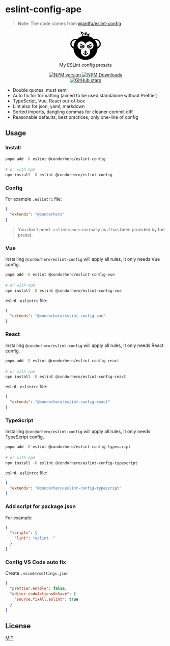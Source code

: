 # eslint-config-ape

> Note: The code comes from [@antfu/eslint-config](https://github.com/antfu/eslint-config)

<p align="center">
    <a href="https://github.com/condorheroblog/eslint-config-ape">
      <img src="../../ape.svg" alt="APE LOGO">
    </a>
    <br />
    My ESLint config presets
</p>


<p align="center">
    <a href="https://www.npmjs.com/package/@condorhero/eslint-config" target="__blank">
        <img src="https://img.shields.io/npm/v/@condorhero/eslint-config?color=a1b858&label=" alt="NPM version">
    </a>
    <a href="https://www.npmjs.com/package/@condorhero/eslint-config" target="__blank">
        <img alt="NPM Downloads" src="https://img.shields.io/npm/dm/@condorhero/eslint-config?color=50a36f&label=">
    </a>
    <br />
    <a href="https://github.com/condorheroblog/eslint-config-ape" target="__blank">
        <img src="https://img.shields.io/github/stars/condorheroblog/eslint-config-ape?style=social" alt="GitHub stars" />
    </a>
</p>


- Double quotes, must semi
- Auto fix for formatting (aimed to be used standalone without Prettier)
- TypeScript, Vue, React out-of-box
- Lint also for json, yaml, markdown
- Sorted imports, dangling commas for cleaner commit diff
- Reasonable defaults, best practices, only one-line of config

## Usage

### Install

```bash
pnpm add -D eslint @condorhero/eslint-config

# or with npm
npm install -D eslint @condorhero/eslint-config
```

### Config

For example `.eslintrc` file:

```json
{
  "extends": "@condorhero"
}
```

> You don't need `.eslintignore` normally as it has been provided by the preset.

### Vue

Installing `@condorhero/eslint-config` will apply all rules, It only needs Vue config.

```bash
pnpm add -D eslint @condorhero/eslint-config-vue

# or with npm
npm install -D eslint @condorhero/eslint-config-vue
```

eslint `.eslintrc` file:

```json
{
  "extends": "@condorhero/eslint-config-vue"
}
```
### React

Installing `@condorhero/eslint-config` will apply all rules, It only needs React config.

```bash
pnpm add -D eslint @condorhero/eslint-config-react

# or with npm
npm install -D eslint @condorhero/eslint-config-react
```

eslint `.eslintrc` file:

```json
{
  "extends": "@condorhero/eslint-config-react"
}
```

### TypeScript

Installing `@condorhero/eslint-config` will apply all rules, It only needs TypeScript config.

```bash
pnpm add -D eslint @condorhero/eslint-config-typescript

# or with npm
npm install -D eslint @condorhero/eslint-config-typescript
```

eslint `.eslintrc` file:

```json
{
  "extends": "@condorhero/eslint-config-typescript"
}
```

### Add script for package.json

For example:

```json
{
  "scripts": {
    "lint": "eslint ."
  }
}
```

### Config VS Code auto fix

Create `.vscode/settings.json`

```json
{
  "prettier.enable": false,
  "editor.codeActionsOnSave": {
    "source.fixAll.eslint": true
  }
}
```
## License

[MIT](./LICENSE)